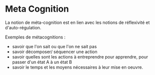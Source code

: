 
# Meta Cognition

La notion de méta-cognition est en lien avec les notions de réflexivité et d'auto-régulation. 

Exemples de métacognitions : 
- savoir que l'on sait ou que l'on ne sait pas 
- savoir décomposer/ séquencer une action
- savoir quelles sont les actions à entreprendre pour apprendre, pour passer d'un état A à un état B
- savoir le temps et les moyens nécessaires à leur mise en oeuvre. 



